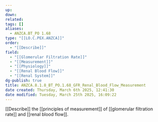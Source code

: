 ```yaml
---
up: 
down: 
related: 
tags: []
aliases:
  - ANZCA.BT_PO 1.68
type: "[[LO.C.PEX.ANZCA]]"
order:
  - "[[Describe]]"
field:
  - "[[Glomerular Filtration Rate]]"
  - "[[Measurement]]"
  - "[[Physiology]]"
  - "[[Renal Blood Flow]]"
  - "[[Renal System]]"
dg-publish: true
title: ANZCA.8.1.8_BT_PO.1.68_GFR_Renal_Blood_Flow_Measurement
date created: Thursday, March 6th 2025, 12:41:30
date modified: Tuesday, March 25th 2025, 16:09:22
---
```


[[Describe]] the [[principles of measurement]] of [[glomerular filtration rate]] and [[renal blood flow]].

